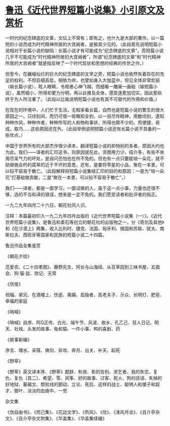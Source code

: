 # [鲁迅《近代世界短篇小说集》小引原文及赏析](https://www.vrrw.net/wx/7808.html)

一时代的纪念碑底的文章，文坛上不常有；即有之，也什九是大部的著作。以一篇短的小说而成为时代精神所居的大宫阙者，是极其少见的。（此段首先说明短篇小说相对于长篇小说的缺陷：长篇小说才有可能成为“纪念碑底的文章”，而短篇小说几乎不可能成为“时代精神所居的大宫阙者”，所谓“纪念碑底的文章”和“时代精神所居的大宫阙者”就是指反映了一个时代现状和思想的经典的传世之作。）



但至今，在巍峨灿烂的巨大的纪念碑底的文学之旁，短篇小说也依然有着存在的充足的权利。不但巨细高低，相依为命，也譬如身入大伽蓝中，但见全体非常宏丽（喻长篇小说），眩人眼睛，令观者心神飞越，而细看一雕阑一画础（喻短篇小说），虽然细小，所得却更为分明，再以此推及全体，感受遂愈加切实，因此那些终于为人所注重了。（此段以比喻说明短篇小说也有其不可替代的作用和价值。）

在现在的环境中，人们忙于生活，无暇来看长篇，自然也是短篇小说的繁生的很大原因之一。只顷刻间，而仍可借一斑略知全豹，以一目尽传精神，用数顷刻，遂知种种作风，种种作者，种种所写的人和物和事状，所得也颇不少的。而便捷，易成，取巧……这些原因还在外。（此段举例说明短篇小说还有长篇小说不具备的一些优点。）

中国于世界所有的大部杰作很少译本，翻译短篇小说的却特别的多者，原因大约也为此。我们——译者的汇印这书，则原因就在此。贪图用力少，绍介多，有些不肯用尽呆气力的坏处，是自问恐怕也在所不免的。但也有一点只要能培一朵花，就不妨做做会朽的腐草的近于不坏的意思。还有，是要将零星的小品，聚在一本里，可以较不容易于散亡。（此段解释将短篇小说集结汇印的目的和原因：一是为“培一朵花”打基础做贡献，二是“聚在一本里，可以较不容易于散亡”。）

我们——译者，都是一面学习，一面试做的人，虽于这一点小事，力量也还很不够，选的不当和译的错误，想来是一定不免的。我们愿受读者和批评者的指正。

一九二九年四月二十六日，朝花社同人识。





注释：本篇最初印入一九二九年四月出版的《近代世界短篇小说集（一）》。《近代世界短篇小说集》，是鲁迅和柔石等创立的朝花社的出版物之一，分《奇剑及其他》和《在沙漠上》两集，收入比利时、捷克、法国、匈牙利、俄国和苏联、犹太、南斯拉夫、西班牙等国家和民族的短篇小说二十四篇。

鲁迅作品全集鉴赏

《朝花夕拾》

范爱农、《二十四孝图》、藤野先生、阿长与山海经、从百草园到三味书屋、五猖会、狗·猫·鼠、琐记、无常

《仿徨》

祝福、弟兄、在酒楼上、伤逝、离婚、孤独者、高老夫子、示众、长明灯、肥皂、幸福的家庭

《呐喊》

《呐喊》自序、阿Q正传、白光、端午节、风波、故乡、孔乙己、狂人日记、明天、社戏、头发的故事、兔和猫、一件小事、鸭的喜剧、药

《故事新编》

序言、理水、采薇、铸剑、非攻、奔月、出关、补天、起死

《野草》

《野草》英文译本序、《野草》题辞、秋夜、影的告别、求乞者、我的失恋、复仇、复仇〔其二〕、希望、雪、风筝、好的故事、过客、死火、狗的驳诘、失掉的好地狱、墓碣文、颓败线的颤动、立论、死后、这样的战士、聪明人和傻子和奴才、腊叶、淡淡的血痕中、一觉

杂文集

《伪自由书》、《而己集》、《花边文学》、《热风》、《坟》、《准风月谈》、《且介亭杂文》、《且介亭杂文附集》、《华盖集》、《华盖集续编》

